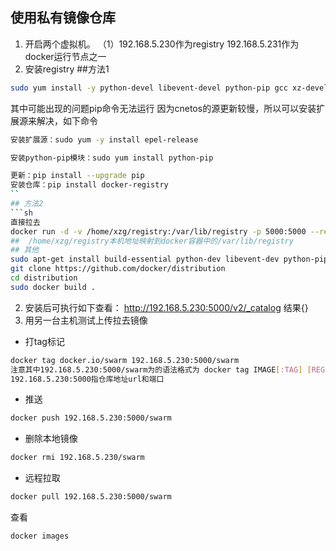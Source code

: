 ## 使用私有镜像仓库
1. 开启两个虚拟机。 （1）192.168.5.230作为registry 192.168.5.231作为docker运行节点之一
2. 安装registry
##方法1
```sh
sudo yum install -y python-devel libevent-devel python-pip gcc xz-devel
```
其中可能出现的问题pip命令无法运行
因为cnetos的源更新较慢，所以可以安装扩展源来解决，如下命令
```sh
安装扩展源：sudo yum -y install epel-release

安装python-pip模块：sudo yum install python-pip
```
```sh
更新：pip install --upgrade pip
安装仓库：pip install docker-registry
``
## 方法2
```sh
直接拉去
docker run -d -v /home/xzg/registry:/var/lib/registry -p 5000:5000 --restart=always --name registry registry
##  /home/xzg/registry本机地址映射到docker容器中的/var/lib/registry
## 其他
sudo apt-get install build-essential python-dev libevent-dev python-pip libssl-dev liblzma-dev libffi-dev
git clone https://github.com/docker/distribution
cd distribution
sudo docker build .
```
2. 安装后可执行如下查看：
http://192.168.5.230:5000/v2/_catalog 结果{}
3. 用另一台主机测试上传拉去镜像
* 打tag标记
```sh
docker tag docker.io/swarm 192.168.5.230:5000/swarm
注意其中192.168.5.230:5000/swarm为的语法格式为 docker tag IMAGE[:TAG] [REGISTRYHOST/][USERNAME/]NAME[:TAG]
192.168.5.230:5000指仓库地址url和端口
```
* 推送
```sh
docker push 192.168.5.230:5000/swarm
```
* 删除本地镜像
```sh
docker rmi 192.168.5.230/swarm
```
* 远程拉取
```sh
docker pull 192.168.5.230:5000/swarm
```
查看
```sh
docker images
```

